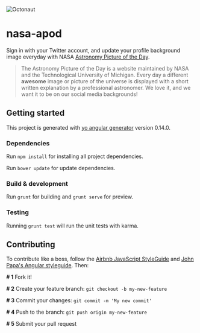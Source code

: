 ![Octonaut](https://octodex.github.com/images/octonaut.jpg)

# nasa-apod

Sign in with your Twitter account, and update your profile background image everyday with NASA [Astronomy Picture of the Day](http://apod.nasa.gov/apod/astropix.html).
> The Astronomy Picture of the Day is a website maintained by NASA and the Technological University of Michigan. Every day a different **awesome** image or picture of the universe is displayed with a short written explanation by a professional astronomer. We love it, and we want it to be on our social media backgrounds!

## Getting started

This project is generated with [yo angular generator](https://github.com/yeoman/generator-angular)
version 0.14.0.

### Dependencies

Run `npm install` for installing all project dependencies.

Run `bower update` for update dependencies.

### Build & development

Run `grunt` for building and `grunt serve` for preview.

### Testing

Running `grunt test` will run the unit tests with karma.


## Contributing

To contribute like a boss, follow the [Airbnb JavaScript StyleGuide](https://github.com/airbnb/javascript) and [John Papa's  Angular styleguide](https://github.com/johnpapa/angular-styleguide). Then:

**# 1** Fork it!

**# 2** Create your feature branch: `git checkout -b my-new-feature`

**# 3** Commit your changes: `git commit -m 'My new commit'`

**# 4** Push to the branch: `git push origin my-new-feature`

**# 5** Submit your pull request
